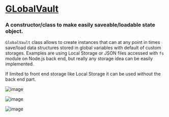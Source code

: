 # [GLobalVault](https://github.com/UniBreakfast/GlobalVault)

### A constructor/class to make easily saveable/loadable state object.

`GlobalVault` class allows to create instances that can at any point in times save/load data structures stored in global variables with default of custom storages. Examples are using Local Storage or JSON files accessed with `fs` module on Node.js back end, but really any storage idea can be easily implemented.

If limited to front end storage like Local Storage it can be used without the back end part.

![image](https://github.com/user-attachments/assets/036181a4-5f8e-4ccf-95fe-f2cb09326cef)

![image](https://github.com/user-attachments/assets/6153fe4b-312e-4459-b736-e43d1c655ccd)

![image](https://github.com/user-attachments/assets/3212a324-9915-4395-a93f-99fd8b5f0e77)
